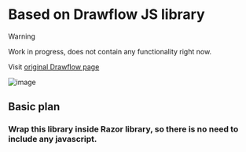 # Based on Drawflow JS library

> [!WARNING]
> Work in progress, does not contain any functionality right now.

Visit [original Drawflow page](https://github.com/jerosoler/Drawflow?tab=readme-ov-file)

![image](https://github.com/jerosoler/Drawflow/raw/master/docs/drawflow.gif)

## Basic plan
### Wrap this library inside Razor library, so there is no need to include any javascript.
